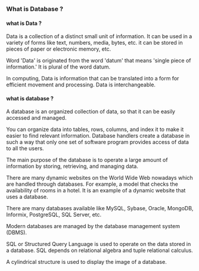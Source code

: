 ### What is Database ? 

#### what is Data ?
Data is a collection of a distinct small unit of information. It can be used in a variety of forms like text, numbers, media, bytes, etc. it can be stored in pieces of paper or electronic memory, etc.

Word 'Data' is originated from the word 'datum' that means 'single piece of information.' It is plural of the word datum.

In computing, Data is information that can be translated into a form for efficient movement and processing. Data is interchangeable.

#### what is database ?
A database is an organized collection of data, so that it can be easily accessed and managed.

You can organize data into tables, rows, columns, and index it to make it easier to find relevant information.
Database handlers create a database in such a way that only one set of software program provides access of data to all the users.

The main purpose of the database is to operate a large amount of information by storing, retrieving, and managing data.

There are many dynamic websites on the World Wide Web nowadays which are handled through databases. For example, a model that checks the availability of rooms in a hotel. It is an example of a dynamic website that uses a database.

There are many databases available like MySQL, Sybase, Oracle, MongoDB, Informix, PostgreSQL, SQL Server, etc.

Modern databases are managed by the database management system (DBMS).

SQL or Structured Query Language is used to operate on the data stored in a database. SQL depends on relational algebra and tuple relational calculus.

A cylindrical structure is used to display the image of a database.

